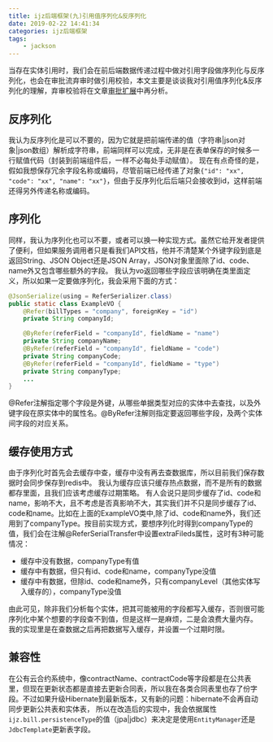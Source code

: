 ```yaml
---
title: ijz后端框架(九)引用值序列化&反序列化
date: 2019-02-22 14:41:34
categories: ijz后端框架
tags:
	- jackson
---
```

当存在实体引用时，我们会在前后端数据传递过程中做对引用字段做序列化与反序列化，也会在审批流弃审时做引用校验，本文主要是谈谈我对引用值序列化&反序列化的理解，弃审校验将在文章[审批扩展](https://cdrcool.github.io/2019/02/22/ijz后端框架%28十%29审批扩展/)中再分析。

## 反序列化
我认为反序列化是可以不要的，因为它就是把前端传递的值（字符串|json对象|json数组）解析成字符串，前端同样可以完成，无非是在表单保存的时候多一行赋值代码（封装到前端组件后，一样不必每处手动赋值）。
现在有点奇怪的是，假如我想保存冗余字段名称或编码，尽管前端已经传递了对象`{"id": "xx", "code": "xx", "name": "xx"}`，但由于反序列化后后端只会接收到id，这样前端还得另外传递名称或编码。
## 序列化
同样，我认为序列化也可以不要，或者可以换一种实现方式。虽然它给开发者提供了便利，但如果服务调用者只是看我们API文档，他并不清楚某个外键字段到底是返回String、JSON Object还是JSON Array，JSON对象里面除了id、code、name外又包含哪些额外的字段。
我认为vo返回哪些字段应该明确在类里面定义，所以如果一定要做序列化，我会采用下面的方式：
```java
@JsonSerialize(using = ReferSerializer.class)
public static class ExampleVO {
    @Refer(billTypes = "company", foreignKey = "id")
    private String companyId;

    @ByRefer(referField = "companyId", fieldName = "name")
    private String companyName;
    @ByRefer(referField = "companyId", fieldName = "code")
    private String companyCode;
    @ByRefer(referField = "companyId", fieldName = "type")
    private String companyType;
    ...
}
```
@Refer注解指定哪个字段是外键，从哪些单据类型对应的实体中去查找，以及外键字段在原实体中的属性名。@ByRefer注解则指定要返回哪些字段，及两个实体间字段的对应关系。
## 缓存使用方式
由于序列化时首先会去缓存中查，缓存中没有再去查数据库，所以目前我们保存数据时会同步保存到redis中。
我认为缓存应该只缓存热点数据，而不是所有的数据都存里面，且我们应该考虑缓存过期策略。
有人会说只是同步缓存了id、code和name，影响不大，且不考虑是否真影响不大，其实我们并不只是同步缓存了id、code和name。比如在上面的ExampleVO类中,除了id、code和name外，我们还用到了companyType。按目前实现方式，要想序列化时得到companyType的值，我们会在注解@ReferSerialTransfer中设置extraFileds属性，这时有3种可能情况：
* 缓存中没有数据，companyType有值
* 缓存中有数据，但只有id、code和name，companyType没值
* 缓存中有数据，但除id、code和name外，只有companyLevel（其他实体写入缓存的），companyType没值

由此可见，除非我们分析每个实体，把其可能被用的字段都写入缓存，否则很可能序列化中某个想要的字段查不到值，但是这样一是麻烦，二是会浪费大量内存。
我的实现里是在查数据之后再把数据写入缓存，并设置一个过期时限。
## 兼容性
在公有云合约系统中，像contractName、contractCode等字段都是在公共表里，但现在更新状态都是直接去更新合同表，所以我在各类合同表里也存了份字段。不过如果升级Hibernate到最新版本，又有新的问题：hibernate不会再自动同步更新公共表和实体表，
所以在改造后的实现中，我会依据属性`ijz.bill.persistenceType`的值（jpa|jdbc）来决定是使用`EntityManager`还是`JdbcTemplate`更新表字段。

